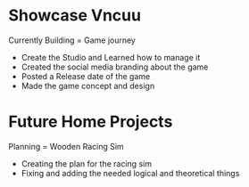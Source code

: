 # Showcase Vncuu

Currently Building = Game journey 
- Create the Studio and Learned how to manage it
- Created the social media branding about the game 
- Posted a Release date of the game
- Made the game concept and design 



# Future Home Projects

Planning = Wooden Racing Sim
- Creating the plan for the racing sim
- Fixing and adding the needed logical and theoretical things
